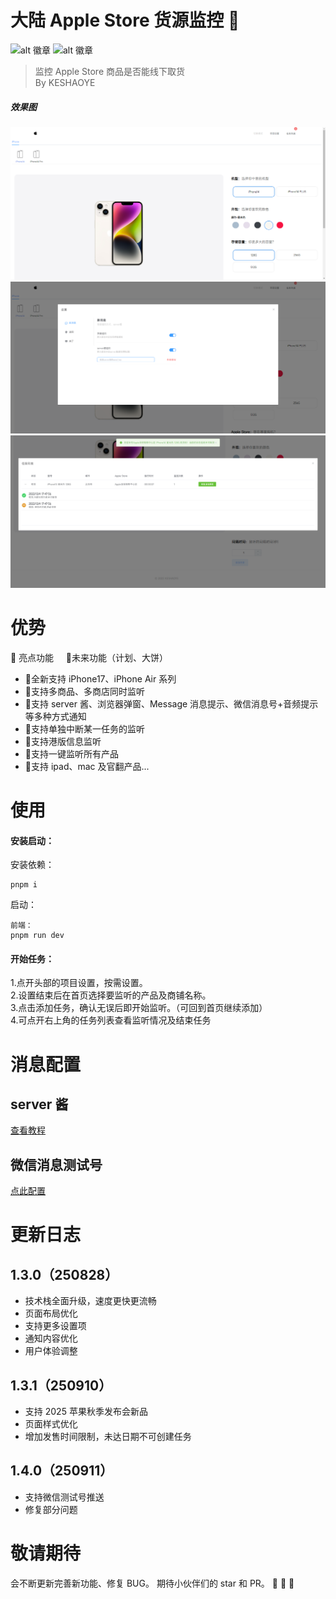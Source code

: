 <!--
 * @Author: KESHAOYE
 * @Date: 2022-12-04 17:36:16
-->

# 大陆 Apple Store 货源监控 :iphone:

![alt 徽章](https://img.shields.io/badge/vue-2.7.16+-green.svg) ![alt 徽章](https://img.shields.io/badge/elementui-2.15.10+-blue.svg)

> 监控 Apple Store 商品是否能线下取货<br />
> By KESHAOYE

##### 效果图

<img src='./src/assets/show.png'/>
<img src='./src/assets/show1.png'/>
<img src='./src/assets/show2.png'/>

# 优势

:star2: 亮点功能&nbsp;&nbsp;&nbsp;&nbsp;&nbsp;:rocket:未来功能（计划、大饼）

- :star2:全新支持 iPhone17、iPhone Air 系列
- :star2:支持多商品、多商店同时监听
- :star2:支持 server 酱、浏览器弹窗、Message 消息提示、微信消息号+音频提示等多种方式通知
- :star2:支持单独中断某一任务的监听
- :rocket:支持港版信息监听
- :rocket:支持一键监听所有产品
- :rocket:支持 ipad、mac 及官翻产品...

# 使用

#### 安装启动：

安装依赖：

```
pnpm i
```

启动：

```
前端：
pnpm run dev
```

#### 开始任务：

1.点开头部的项目设置，按需设置。<br /> 2.设置结束后在首页选择要监听的产品及商铺名称。<br /> 3.点击添加任务，确认无误后即开始监听。（可回到首页继续添加）<br /> 4.可点开右上角的任务列表查看监听情况及结束任务<br />

# 消息配置

## server 酱

<a href="https://sct.ftqq.com/" target="_blank">查看教程</a>

## 微信消息测试号

<a href="https://mp.weixin.qq.com/debug/cgi-bin/sandboxinfo?action=showinfo&t=sandbox/index" target="_blank">点此配置</a>

# 更新日志

## 1.3.0（250828）

- 技术栈全面升级，速度更快更流畅
- 页面布局优化
- 支持更多设置项
- 通知内容优化
- 用户体验调整

## 1.3.1（250910）

- 支持 2025 苹果秋季发布会新品
- 页面样式优化
- 增加发售时间限制，未达日期不可创建任务

## 1.4.0（250911）

- 支持微信测试号推送
- 修复部分问题

# 敬请期待

会不断更新完善新功能、修复 BUG。
期待小伙伴们的 star 和 PR。 :muscle: :muscle: :muscle:
